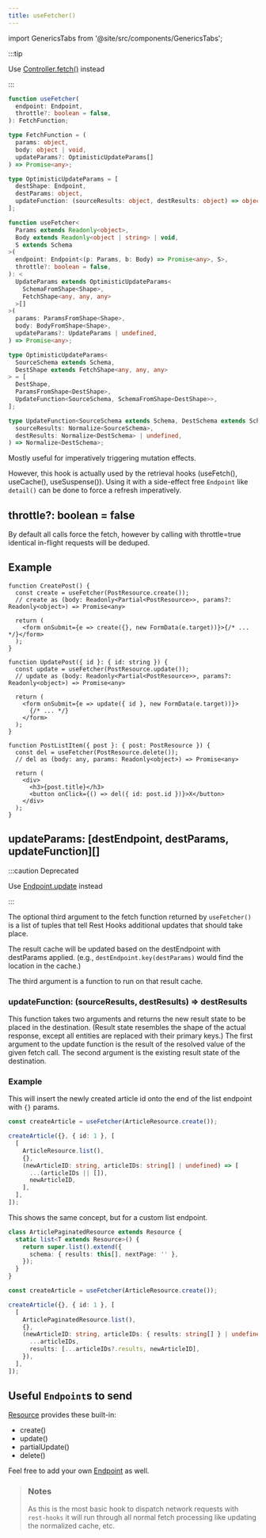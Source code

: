 ```yaml
---
title: useFetcher()
---
```

import GenericsTabs from '@site/src/components/GenericsTabs';

<head>
  <meta name="docsearch:pagerank" content="-40"/>
</head>

:::tip

Use [Controller.fetch()](./Controller.md#fetch) instead

:::

<GenericsTabs>

```typescript
function useFetcher(
  endpoint: Endpoint,
  throttle?: boolean = false,
): FetchFunction;

type FetchFunction = (
  params: object,
  body: object | void,
  updateParams?: OptimisticUpdateParams[]
) => Promise<any>;

type OptimisticUpdateParams = [
  destShape: Endpoint,
  destParams: object,
  updateFunction: (sourceResults: object, destResults: object) => object,
];
```

```typescript
function useFetcher<
  Params extends Readonly<object>,
  Body extends Readonly<object | string> | void,
  S extends Schema
>(
  endpoint: Endpoint<(p: Params, b: Body) => Promise<any>, S>,
  throttle?: boolean = false,
): <
  UpdateParams extends OptimisticUpdateParams<
    SchemaFromShape<Shape>,
    FetchShape<any, any, any>
  >[]
>(
  params: ParamsFromShape<Shape>,
  body: BodyFromShape<Shape>,
  updateParams?: UpdateParams | undefined,
) => Promise<any>;

type OptimisticUpdateParams<
  SourceSchema extends Schema,
  DestShape extends FetchShape<any, any, any>
> = [
  DestShape,
  ParamsFromShape<DestShape>,
  UpdateFunction<SourceSchema, SchemaFromShape<DestShape>>,
];

type UpdateFunction<SourceSchema extends Schema, DestSchema extends Schema> = (
  sourceResults: Normalize<SourceSchema>,
  destResults: Normalize<DestSchema> | undefined,
) => Normalize<DestSchema>;
```

</GenericsTabs>

Mostly useful for imperatively triggering mutation effects.

However, this hook is actually used by the retrieval hooks (useFetch(), useCache(), useSuspense()). Using
it with a side-effect free `Endpoint` like `detail()` can be done to force a refresh imperatively.

## throttle?: boolean = false

By default all calls force the fetch, however by calling with throttle=true identical
in-flight requests will be deduped.

## Example

```tsx
function CreatePost() {
  const create = useFetcher(PostResource.create());
  // create as (body: Readonly<Partial<PostResource>>, params?: Readonly<object>) => Promise<any>

  return (
    <form onSubmit={e => create({}, new FormData(e.target))}>{/* ... */}</form>
  );
}
```

```tsx
function UpdatePost({ id }: { id: string }) {
  const update = useFetcher(PostResource.update());
  // update as (body: Readonly<Partial<PostResource>>, params?: Readonly<object>) => Promise<any>

  return (
    <form onSubmit={e => update({ id }, new FormData(e.target))}>
      {/* ... */}
    </form>
  );
}
```

```tsx
function PostListItem({ post }: { post: PostResource }) {
  const del = useFetcher(PostResource.delete());
  // del as (body: any, params: Readonly<object>) => Promise<any>

  return (
    <div>
      <h3>{post.title}</h3>
      <button onClick={() => del({ id: post.id })}>X</button>
    </div>
  );
}
```

## updateParams: [destEndpoint, destParams, updateFunction][]

:::caution Deprecated

Use [Endpoint.update](/rest/api/Endpoint#update) instead

:::

The optional third argument to the fetch function returned by `useFetcher()` is a
list of tuples that tell Rest Hooks additional updates that should take place.

The result cache will be updated based on the destEndpoint with destParams applied.
(e.g., `destEndpoint.key(destParams)` would find the location in the cache.)

The third argument is a function to run on that result cache.

### updateFunction: (sourceResults, destResults) => destResults

This function takes two arguments
and returns the new result state to be placed in the destination. (Result state resembles
the shape of the actual response, except all entities are replaced with their primary keys.)
The first argument to the update function is the result of the resolved value of the given fetch call.
The second argument is the existing result state of the destination.

### Example

This will insert the newly created article id onto the end of the list endpoint with `{}` params.

```typescript
const createArticle = useFetcher(ArticleResource.create());

createArticle({}, { id: 1 }, [
  [
    ArticleResource.list(),
    {},
    (newArticleID: string, articleIDs: string[] | undefined) => [
      ...(articleIDs || []),
      newArticleID,
    ],
  ],
]);
```

This shows the same concept, but for a custom list endpoint.

```typescript
class ArticlePaginatedResource extends Resource {
  static list<T extends Resource>() {
    return super.list().extend({
      schema: { results: this[], nextPage: '' },
    });
  }
}
```

```typescript
const createArticle = useFetcher(ArticleResource.create());

createArticle({}, { id: 1 }, [
  [
    ArticlePaginatedResource.list(),
    {},
    (newArticleID: string, articleIDs: { results: string[] } | undefined) => ({
      ...articleIDs,
      results: [...articleIDs?.results, newArticleID],
    }),
  ],
]);
```

## Useful `Endpoint`s to send

[Resource](/rest/5.2/api/resource#provided-and-overridable-methods) provides these built-in:

- create()
- update()
- partialUpdate()
- delete()

Feel free to add your own [Endpoint](/rest/api/Endpoint) as well.

> ### Notes
>
> As this is the most basic hook to dispatch network requests with `rest-hooks` it will run through all normal fetch processing like updating
> the normalized cache, etc.
